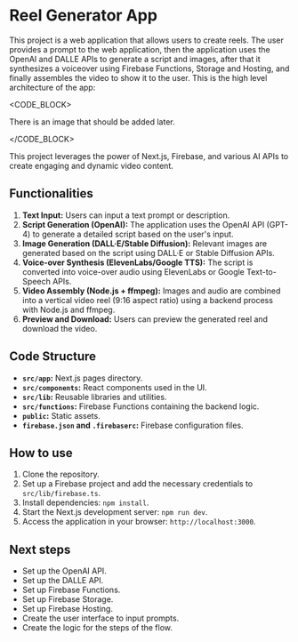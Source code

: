 # Reel Generator App

This project is a web application that allows users to create reels. The user provides a prompt to the web application, then the application uses the OpenAI and DALLE APIs to generate a script and images, after that it synthesizes a voiceover using Firebase Functions, Storage and Hosting, and finally assembles the video to show it to the user. This is the high level architecture of the app:

<CODE_BLOCK>

There is an image that should be added later.

</CODE_BLOCK> 


This project leverages the power of Next.js, Firebase, and various AI APIs to create engaging and dynamic video content.

## Functionalities

1.  **Text Input:** Users can input a text prompt or description.
2.  **Script Generation (OpenAI):** The application uses the OpenAI API (GPT-4) to generate a detailed script based on the user's input.
3.  **Image Generation (DALL·E/Stable Diffusion):** Relevant images are generated based on the script using DALL·E or Stable Diffusion APIs.
4.  **Voice-over Synthesis (ElevenLabs/Google TTS):** The script is converted into voice-over audio using ElevenLabs or Google Text-to-Speech APIs.
5.  **Video Assembly (Node.js + ffmpeg):** Images and audio are combined into a vertical video reel (9:16 aspect ratio) using a backend process with Node.js and ffmpeg.
6.  **Preview and Download:** Users can preview the generated reel and download the video.

## Code Structure

*   **`src/app`:** Next.js pages directory.
*   **`src/components`:** React components used in the UI.
*   **`src/lib`:** Reusable libraries and utilities.
*   **`src/functions`:** Firebase Functions containing the backend logic.
*   **`public`:** Static assets.
*   **`firebase.json` and `.firebaserc`:** Firebase configuration files.

## How to use

1.  Clone the repository.
2.  Set up a Firebase project and add the necessary credentials to `src/lib/firebase.ts`.
3.  Install dependencies: `npm install`.
4.  Start the Next.js development server: `npm run dev`.
5.  Access the application in your browser: `http://localhost:3000`.

## Next steps

*   Set up the OpenAI API.
*   Set up the DALLE API.
*   Set up Firebase Functions.
*   Set up Firebase Storage.
*   Set up Firebase Hosting.
*   Create the user interface to input prompts.
* Create the logic for the steps of the flow.
